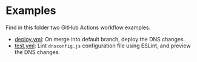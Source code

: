 # Examples

Find in this folder two GitHub Actions workflow examples.

* [deploy.yml](deploy.yml): On merge into default branch, deploy the DNS changes.
* [test.yml](test.yml): Lint `dnsconfig.js` configuration file using ESLint, and preview the DNS changes.